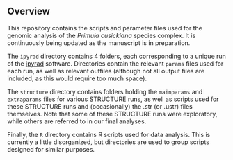## Overview

This repository contains the scripts and parameter files used for the genomic analysis of the <em>Primula cusickiana</em> species complex. 
It is continuously being updated as the manuscript is in preparation. 

The `ipyrad` directory contains 4 folders, each corresponding to a unique run of the [ipyrad](https://ipyrad.readthedocs.io/en/latest/) software. Directories contain the relevant `params` files used for each run, as well as relevant outfiles (although not all output files are included, as this would require too much space).

The `structure` directory contains folders holding the `mainparams` and `extraparams` files for various STRUCTURE runs, as well as scripts used for these STRUCTURE runs and (occasionally) the .str (or .ustr) files themselves. Note that some of these STRUCTURE runs were exploratory, while others are referred to in our final analyses.

Finally, the `R` directory contains R scripts used for data analysis. This is currently a little disorganized, but directories are used to group scripts designed for similar purposes.

